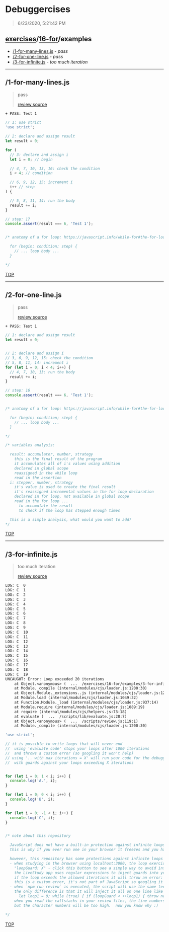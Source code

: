 # Debuggercises 

> 6/23/2020, 5:21:42 PM 

## [exercises](../../README.md)/[16-for](../README.md)/examples 

- [/1-for-many-lines.js](#1-for-many-linesjs) - _pass_ 
- [/2-for-one-line.js](#2-for-one-linejs) - _pass_ 
- [/3-for-infinite.js](#3-for-infinitejs) - _too much iteration_ 
---

## /1-for-many-lines.js 

> pass 
>
> [review source](../../../exercises/16-for/examples/1-for-many-lines.js)

```txt
+ PASS: Test 1
```

```js
// 1: use strict
'use strict';

// 2: declare and assign result
let result = 0;

for (
  // 3: declare and assign i
  let i = 0; // begin

  // 4, 7, 10, 13, 16: check the condition
  i < 4; // condition

  // 6, 9, 12, 15: increment i
  i++ // step
) {

  // 5, 8, 11, 14: run the body
  result += i;
}

// step: 17
console.assert(result === 6, 'Test 1');


/* anatomy of a for loop: https://javascript.info/while-for#the-for-loop

  for (begin; condition; step) {
    // ... loop body ...
  }

*/

```

[TOP](#debuggercises)

---

## /2-for-one-line.js 

> pass 
>
> [review source](../../../exercises/16-for/examples/2-for-one-line.js)

```txt
+ PASS: Test 1
```

```js
// 1: declare and assign result
let result = 0;


// 2: declare and assign i
// 3, 6, 9, 12, 15: check the condition
// 5, 8, 11, 14: increment i
for (let i = 0; i < 4; i++) {
  // 4, 7, 10, 13: run the body
  result += i;
}

// step: 16
console.assert(result === 6, 'Test 1');


/* anatomy of a for loop: https://javascript.info/while-for#the-for-loop

  for (begin; condition; step) {
    // ... loop body ...
  }

*/

/* variables analysis:

  result: accumulator, number, strategy
    this is the final result of the program
    it accumulates all of i's values using addition
    declared in global scope
    reassigned in the while loop
    read in the assertion
  i: stepper, number, strategy
    it's value is used to create the final result
    it's reassigned incremental values in the for loop declaration
    declared in for loop, not available in global scope
    read in the for loop ...
      to accumulate the result
      to check if the loop has stepped enough times

  this is a simple analysis, what would you want to add?
*/

```

[TOP](#debuggercises)

---

## /3-for-infinite.js 

> too much iteration 
>
> [review source](../../../exercises/16-for/examples/3-for-infinite.js)

```txt
LOG: C  0
LOG: C  1
LOG: C  2
LOG: C  3
LOG: C  4
LOG: C  5
LOG: C  6
LOG: C  7
LOG: C  8
LOG: C  9
LOG: C  10
LOG: C  11
LOG: C  12
LOG: C  13
LOG: C  14
LOG: C  15
LOG: C  16
LOG: C  17
LOG: C  18
LOG: C  19
UNCAUGHT: Error: Loop exceeded 20 iterations
    at Object.<anonymous> (  ...  /exercises/16-for/examples/3-for-infinite.js:18:65)
    at Module._compile (internal/modules/cjs/loader.js:1200:30)
    at Object.Module._extensions..js (internal/modules/cjs/loader.js:1220:10)
    at Module.load (internal/modules/cjs/loader.js:1049:32)
    at Function.Module._load (internal/modules/cjs/loader.js:937:14)
    at Module.require (internal/modules/cjs/loader.js:1089:19)
    at require (internal/modules/cjs/helpers.js:73:18)
    at evaluate (  ...  /scripts/lib/evaluate.js:28:7)
    at Object.<anonymous> (  ...  /scripts/review.js:119:1)
    at Module._compile (internal/modules/cjs/loader.js:1200:30) 
```

```js
'use strict';

// it is possible to write loops that will never end
//  using 'evaluate code' stops your loops after 1000 iterations
//  and throws a custom error (so googling it won't help)
// using '.. with max iterations = X' will run your code for the debugger
//  with guards against your loops exceeding X iterations


for (let i = 0; 1 < i; i++) {
  console.log('A.', i);
}

for (let i = 0; 0 < i; i++) {
  console.log('B', i);
}

for (let i = 0; -1 < i; i++) {
  console.log('C', i);
}


/* note about this repository

  JavaScript does not have a built-in protection against infinite loops
  this is why if you ever run one in your browser it freezes and you have to close the tab

  however, this repository has some protections against infinite loops
  - when studying in the browser using localhost:3000, the loop exercises have an extra button
    "loopGuard: X" - click this button to see a simple way to avoid infinite loops
    the LiveStudy app uses regular expressions to inject guards into your loops
    if the loop exceeds the allowed iterations it will throw an error: "Loop exceeded X iterations"
    this is a custom error, it's not part of JavaScript so googling it won't help to understand it
  - when `npm run review` is executed, the script will use the same technique to try preventing infinite loops
    the only difference is that it will inject it all on one line like this:
      let loop1 = 0; while (true) { if (loopGuard < ++loop1) { throw new Error('Loop exceeded X iterations); }
    when you read the callstacks in your review files, the line numbers should be correct
    but the character numbers will be too high.  now you know why :)

*/

```

[TOP](#debuggercises)

